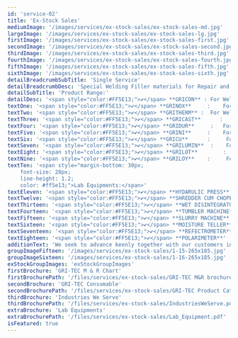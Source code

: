 ```yaml
---
id: 'service-02'
title: 'Ex-Stock Sales'
mediumImage: '/images/services/ex-stock-sales/ex-stock-sales-md.jpg'
largeImage: '/images/services/ex-stock-sales/ex-stock-sales-lg.jpg'
firstImage: '/images/services/ex-stock-sales/ex-stock-sales-first.jpg'
secondImage: '/images/services/ex-stock-sales/ex-stock-sales-second.jpg'
thirdImage: '/images/services/ex-stock-sales/ex-stock-sales-third.jpg'
fourthImage: '/images/services/ex-stock-sales/ex-stock-sales-fourth.jpg'
fifthImage: '/images/services/ex-stock-sales/ex-stock-sales-fifth.jpg'
sixthImage: '/images/services/ex-stock-sales/ex-stock-sales-sixth.jpg'
detailBreadcrumbSubTitle: 'Single Service'
detailBreadcrumbDesc: 'Special Welding Filler materials for Repair and Maintenance applications for all type of industries'
detailSubTitle: 'Product Range:'
detailDesc: '<span style="color:#FF5E13;">✔</span> **GRICON** : For Welding of Structural Steel and Cutting / Gouging'
textOne: '<span style="color:#FF5E13;">✔</span> **GRINOX**	   :	For Welding of High Alloy Steels and Different Steels'
textTwo: '<span style="color:#FF5E13;">✔</span> **GRITHERM** :	For Welding of Heat & Creep Resistant Alloys'
textThree: '<span style="color:#FF5E13;">✔</span> **GRICAST**	   :	For Welding of Cast Iron Alloys & Cast Iron to Steel Joining'
textFour: '<span style="color:#FF5E13;">✔</span> **GRIDUR**     :	For Hard facing'
textFive: '<span style="color:#FF5E13;">✔</span> **GRINI**	   :	For Welding of Nickel & Nickel Alloys / Dissimilar Materials'
textSix: '<span style="color:#FF5E13;">✔</span> **GRICU**	   :	 For Welding of Copper & Copper Alloys'
textSeven: '<span style="color:#FF5E13;">✔</span> **GRILUMIN**  :	 For welding  of Aluminum & Aluminum Alloys'
textEight: '<span style="color:#FF5E13;">✔</span> **GRILOT**	    :	 For Brazing and Soldering Alloys'
textNine: '<span style="color:#FF5E13;">✔</span> **GRILOY**	   :	 For welding of Ferrite Cr / Martensitic Cr steel Alloys'
textTen: '<span style="margin-bottom: 30px;
    font-size: 28px;
    line-height: 1.2;
    color: #ff5e13;">Lab Equipments:</span>'
textEleven: '<span style="color:#FF5E13;">✔</span> **HYDARULIC PRESS**:  Model. MP 350'
textTwelve: '<span style="color:#FF5E13;">✔</span> **SHREDDER CUM CHOPPER**: Model. MP 1500'
textThirteen: '<span style="color:#FF5E13;">✔</span> **WET DISINTEGRATOR**: Model. MP 371 & 260'
textFourteen: '<span style="color:#FF5E13;">✔</span> **TUMBLER MACHINE**: Model. MP 210 & 110'
textFifteen: '<span style="color:#FF5E13;">✔</span> **SLURRY MACHINE**:  Model. MP 205'
textSixteen: '<span style="color:#FF5E13;">✔</span> **MOISTURE TELLER**: Model MP 50'
textSeventeen: '<span style="color:#FF5E13;">✔</span> **REFECTROMETER**'
textEighteen: '<span style="color:#FF5E13;">✔</span> **POLARIMETER**'
additionText: 'We seek to advance keenly together with our customers in mutually beneficial partnership, by being able to respond to their needs with high quality, efficient and effective products.'
groupImageFifteen: '/images/services/ex-stock-sales/1-15-265x185.jpg'
groupImageSixteen: '/images/services/ex-stock-sales/1-16-265x185.jpg'
exStockGroupImages: 'exStockGroupImages'
firstBrochure: 'GRI-TEC M & R Chart'
firstBrochurePath: '/files/services/ex-stock-sales/GRI-TEC M&R brochure.pdf'
secondBrochure: 'GRI-TEC Consumable'
secondBrochurePath: '/files/services/ex-stock-sales/GRI-TEC Product Catalogue - 2008.pdf'
thirdBrochure: 'Industries We Serve'
thirdBrochurePath: '/files/services/ex-stock-sales/IndustriesWeServe.pdf'
extraBrochure: 'Lab Equipments'
extraBrochurePath: '/files/services/ex-stock-sales/Lab_Equipment.pdf'
isFeatured: true
---
```

